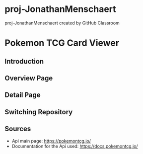 # proj-JonathanMenschaert
proj-JonathanMenschaert created by GitHub Classroom

# Pokemon TCG Card Viewer

## Introduction

## Overview Page

## Detail Page

## Switching Repository

## Sources

- Api main page: https://pokemontcg.io/
- Documentation for the Api used: https://docs.pokemontcg.io/